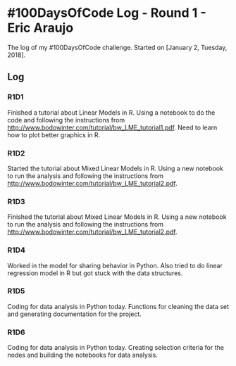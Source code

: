 # #100DaysOfCode Log - Round 1 - Eric Araujo

The log of my #100DaysOfCode challenge. Started on [January 2, Tuesday, 2018].

## Log

### R1D1 
Finished a tutorial about Linear Models in R. Using a notebook to do the code and following the instructions from http://www.bodowinter.com/tutorial/bw_LME_tutorial1.pdf. Need to learn how to plot better graphics in R.

### R1D2
Started the tutorial about Mixed Linear Models in R. Using a new notebook to run the analysis and following the instructions from http://www.bodowinter.com/tutorial/bw_LME_tutorial2.pdf. 

### R1D3
Finished the tutorial about Mixed Linear Models in R. Using a new notebook to run the analysis and following the instructions from http://www.bodowinter.com/tutorial/bw_LME_tutorial2.pdf. 

### R1D4
Worked in the model for sharing behavior in Python. Also tried to do linear regression model in R but got stuck with the data structures. 

### R1D5
Coding for data analysis in Python today. Functions for cleaning the data set and generating documentation for the project.

### R1D6
Coding for data analysis in Python today. Creating selection criteria for the nodes and building the notebooks for data analysis. 